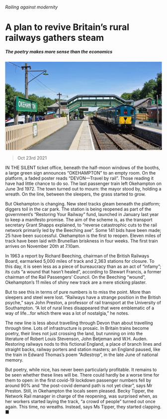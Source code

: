 ###### Railing against modernity

# A plan to revive Britain’s rural railways gathers steam 

##### The poetry makes more sense than the economics 

![image](images/20211023_brp501.jpg) 

> Oct 23rd 2021 

IN THE SILENT ticket office, beneath the half-moon windows of the booths, a large green sign announces “OKEHAMPTON” to an empty room. On the platform, a faded poster reads “DEVON—Travel by rail”. Those reading it have had little chance to do so. The last passenger train left Okehampton on June 3rd 1972. The town turned out to mourn: the mayor stood by, holding a wreath. On the line, between the sleepers, the grass started to grow.

But Okehampton is changing. New steel tracks gleam beneath the platform; diggers toil in the car park. The station is being reopened as part of the government’s “Restoring Your Railway” fund, launched in January last year to keep a manifesto promise. The aim of the scheme is, as the transport secretary Grant Shapps explained, to “reverse catastrophic cuts to the rail network primarily led by the Beeching axe”. Some 141 bids have been made; 25 have been successful. Okehampton is the first to reopen. Eleven miles of track have been laid with Brunellian briskness in four weeks. The first train arrives on November 20th at 7.10am.


In 1963 a report by Richard Beeching, chairman of the British Railways Board, earmarked 5,000 miles of track and 2,363 stations for closure. To this day, it is seen less as a piece of bureaucracy than as an act of “infamy”; its cuts “a wound that hasn’t healed”, according to Stewart Francis, a former chairman of the Rail Passengers’ Council. On the Beeching “wound”, Okehampton’s 11 miles of shiny new track are a mere sticking plaster.

But to see this in terms of pure numbers is to miss the point. More than sleepers and steel were lost. “Railways have a strange position in the British psyche,” says John Preston, a professor of rail transport at the University of Southampton. “A lot of rural lines disappeared that were emblematic of a way of life…for which there was a lot of nostalgia,” he notes.

The new line is less about travelling through Devon than about travelling through time. Lots of infrastructure is prosaic. In Britain trains become poetry, their lines not just crossing the land, but running on into the literature of Robert Louis Stevenson, John Betjeman and W.H. Auden. Restoring railways nods to this fictional England, a place of branch lines and straight backs, railway porters and station masters; an England paused, like the train in Edward Thomas’s poem “Adlestrop”, in the late June of national memory.

But poetry, while nice, has never been particularly profitable. It remains to be seen whether these lines will be. There could hardly be a worse time for them to open: in the first covid-19 lockdown passenger numbers fell by around 90% and “the post-covid demand path is not yet clear”, says Mr Preston. Still, in Okehampton the locals seem pleased. Becky Tipper, the Network Rail manager in charge of the reopening, was surprised when, as her workers started laying the track, “a crowd of people” turned out once again. This time, no wreaths. Instead, says Ms Tipper, they started clapping. ■

